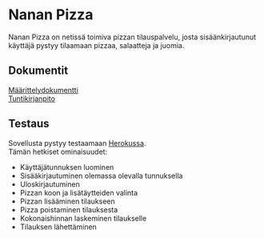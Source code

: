# Nanan Pizza
Nanan Pizza on netissä toimiva pizzan tilauspalvelu, josta sisäänkirjautunut käyttäjä pystyy tilaamaan pizzaa, salaatteja ja juomia.  
  
## Dokumentit
[Määrittelydokumentti](https://github.com/Na-na13/Nanan-Pizza/blob/master/dokumentaatiot/maarittelydokumentti.md)  
[Tuntikirjanpito](https://github.com/Na-na13/Nanan-Pizza/blob/master/dokumentaatiot/tuntikirjanpito.md)

## Testaus  
Sovellusta pystyy testaamaan [Herokussa](https://nanan-pizza.herokuapp.com/).  
Tämän hetkiset ominaisuudet:
- Käyttäjätunnuksen luominen
- Sisääkirjautuminen olemassa olevalla tunnuksella
- Uloskirjautuminen
- Pizzan koon ja lisätäytteiden valinta
- Pizzan lisääminen tilaukseen
- Pizza poistaminen tilauksesta
- Kokonaishinnan laskeminen tilaukselle
- Tilauksen lähettäminen
